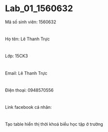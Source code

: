 # Lab_01_1560632
Mã số sinh viên: 1560632  
#
Họ tên: Lê Thanh Trực 
# 
Lớp: 15CK3
# 
Email: Lê Thanh Trực
# 
Điện thoại: 0948570556
# 
Link facebook cá nhân: 
# 
Tạo table hiển thị thời khoá biểu học tập ở trường

